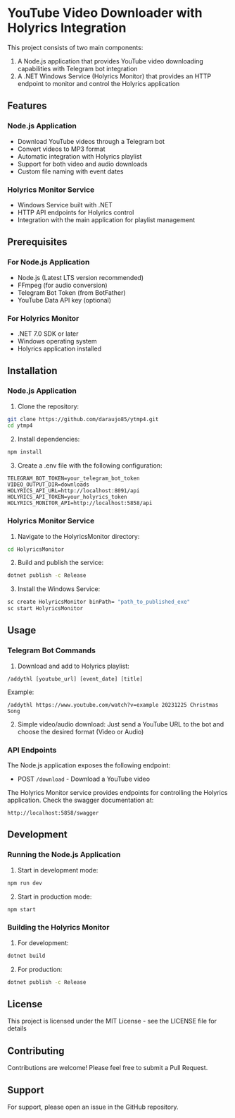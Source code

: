 # YouTube Video Downloader with Holyrics Integration

This project consists of two main components:
1. A Node.js application that provides YouTube video downloading capabilities with Telegram bot integration
2. A .NET Windows Service (Holyrics Monitor) that provides an HTTP endpoint to monitor and control the Holyrics application

## Features

### Node.js Application
- Download YouTube videos through a Telegram bot
- Convert videos to MP3 format
- Automatic integration with Holyrics playlist
- Support for both video and audio downloads
- Custom file naming with event dates

### Holyrics Monitor Service
- Windows Service built with .NET
- HTTP API endpoints for Holyrics control
- Integration with the main application for playlist management

## Prerequisites

### For Node.js Application
- Node.js (Latest LTS version recommended)
- FFmpeg (for audio conversion)
- Telegram Bot Token (from BotFather)
- YouTube Data API key (optional)

### For Holyrics Monitor
- .NET 7.0 SDK or later
- Windows operating system
- Holyrics application installed

## Installation

### Node.js Application

1. Clone the repository:
```bash
git clone https://github.com/daraujo85/ytmp4.git
cd ytmp4
```

2. Install dependencies:
```bash
npm install
```

3. Create a .env file with the following configuration:
```env
TELEGRAM_BOT_TOKEN=your_telegram_bot_token
VIDEO_OUTPUT_DIR=downloads
HOLYRICS_API_URL=http://localhost:8091/api
HOLYRICS_API_TOKEN=your_holyrics_token
HOLYRICS_MONITOR_API=http://localhost:5858/api
```

### Holyrics Monitor Service

1. Navigate to the HolyricsMonitor directory:
```bash
cd HolyricsMonitor
```

2. Build and publish the service:
```bash
dotnet publish -c Release
```

3. Install the Windows Service:
```bash
sc create HolyricsMonitor binPath= "path_to_published_exe"
sc start HolyricsMonitor
```

## Usage

### Telegram Bot Commands

1. Download and add to Holyrics playlist:
```
/addythl [youtube_url] [event_date] [title]
```
Example:
```
/addythl https://www.youtube.com/watch?v=example 20231225 Christmas Song
```

2. Simple video/audio download:
Just send a YouTube URL to the bot and choose the desired format (Video or Audio)

### API Endpoints

The Node.js application exposes the following endpoint:
- POST `/download` - Download a YouTube video

The Holyrics Monitor service provides endpoints for controlling the Holyrics application. Check the swagger documentation at:
```
http://localhost:5858/swagger
```

## Development

### Running the Node.js Application

1. Start in development mode:
```bash
npm run dev
```

2. Start in production mode:
```bash
npm start
```

### Building the Holyrics Monitor

1. For development:
```bash
dotnet build
```

2. For production:
```bash
dotnet publish -c Release
```

## License

This project is licensed under the MIT License - see the LICENSE file for details

## Contributing

Contributions are welcome! Please feel free to submit a Pull Request.

## Support

For support, please open an issue in the GitHub repository.